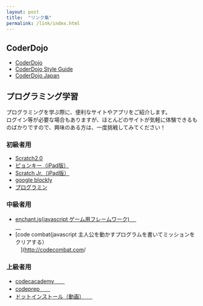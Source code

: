 ```yaml
---
layout: post
title:  "リンク集"
permalink: /link/index.html
---
```

## CoderDojo
- [CoderDojo](https://coderdojo.com/)
- [CoderDojo Style Guide](https://app.frontify.com/d/E6KNDhunr9mR/coderdojo-style-guide-1460385526)
- [CoderDojo Japan](http://coderdojo.jp/)

## プログラミング学習
プログラミングを学ぶ際に、便利なサイトやアプリをご紹介します。  
ログイン等が必要な場合もありますが、ほとんどのサイトが気軽に体験できるものばかりですので、興味のある方は、一度挑戦してみてください！

### 初級者用
- [Scratch2.0](http://scratch.mit.edu)
- [ピョンキー（iPad版）](https://itunes.apple.com/jp/app/pyonki/id905012686?mt=8)
- [Scratch Jr.（iPad版）](https://itunes.apple.com/us/app/scratchjr/id895485086?ls=1&amp;mt=8)
- [google blockly](http://code.google.com/p/blockly/)
- [プログラミン](http://www.mext.go.jp/programin/)

### 中級者用
- [enchant.js(javascript ゲーム用フレームワーク) 　</br>　](http://9leap.net/)
- [code combat(javascript 主人公を動かすプログラムを書いてミッションをクリアする）　</br>　](http://codecombat.com</a>/</li>

### 上級者用
- [codecacademy　　](http://www.codecademy.com/ja/learn)
- [codeprep　　](http://codeprep.jp/ja)
- [ドットインストール（動画）　　 ](http://dotinstall.com/)

